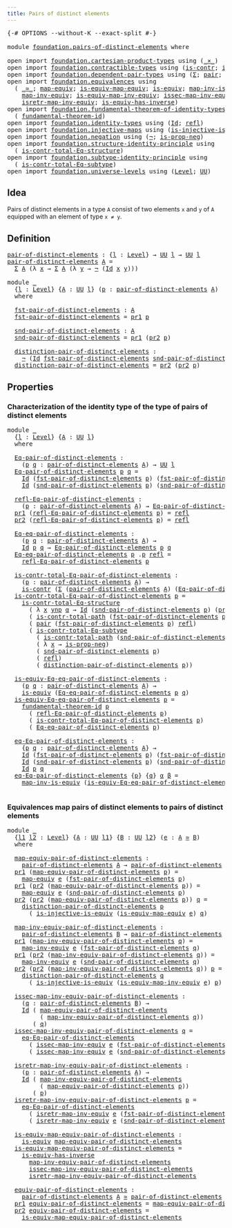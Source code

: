 ```yaml
---
title: Pairs of distinct elements
---
```


<pre class="Agda"><a id="52" class="Symbol">{-#</a> <a id="56" class="Keyword">OPTIONS</a> <a id="64" class="Pragma">--without-K</a> <a id="76" class="Pragma">--exact-split</a> <a id="90" class="Symbol">#-}</a>

<a id="95" class="Keyword">module</a> <a id="102" href="foundation.pairs-of-distinct-elements.html" class="Module">foundation.pairs-of-distinct-elements</a> <a id="140" class="Keyword">where</a>

<a id="147" class="Keyword">open</a> <a id="152" class="Keyword">import</a> <a id="159" href="foundation.cartesian-product-types.html" class="Module">foundation.cartesian-product-types</a> <a id="194" class="Keyword">using</a> <a id="200" class="Symbol">(</a><a id="201" href="foundation-core.cartesian-product-types.html#577" class="Function Operator">_×_</a><a id="204" class="Symbol">)</a>
<a id="206" class="Keyword">open</a> <a id="211" class="Keyword">import</a> <a id="218" href="foundation.contractible-types.html" class="Module">foundation.contractible-types</a> <a id="248" class="Keyword">using</a> <a id="254" class="Symbol">(</a><a id="255" href="foundation-core.contractible-types.html#925" class="Function">is-contr</a><a id="263" class="Symbol">;</a> <a id="265" href="foundation-core.contractible-types.html#1970" class="Function">is-contr-total-path</a><a id="284" class="Symbol">)</a>
<a id="286" class="Keyword">open</a> <a id="291" class="Keyword">import</a> <a id="298" href="foundation.dependent-pair-types.html" class="Module">foundation.dependent-pair-types</a> <a id="330" class="Keyword">using</a> <a id="336" class="Symbol">(</a><a id="337" href="foundation-core.dependent-pair-types.html#502" class="Record">Σ</a><a id="338" class="Symbol">;</a> <a id="340" href="foundation-core.dependent-pair-types.html#575" class="InductiveConstructor">pair</a><a id="344" class="Symbol">;</a> <a id="346" href="foundation-core.dependent-pair-types.html#592" class="Field">pr1</a><a id="349" class="Symbol">;</a> <a id="351" href="foundation-core.dependent-pair-types.html#604" class="Field">pr2</a><a id="354" class="Symbol">)</a>
<a id="356" class="Keyword">open</a> <a id="361" class="Keyword">import</a> <a id="368" href="foundation.equivalences.html" class="Module">foundation.equivalences</a> <a id="392" class="Keyword">using</a>
  <a id="400" class="Symbol">(</a> <a id="402" href="foundation-core.equivalences.html#1607" class="Function Operator">_≃_</a><a id="405" class="Symbol">;</a> <a id="407" href="foundation-core.equivalences.html#1807" class="Function">map-equiv</a><a id="416" class="Symbol">;</a> <a id="418" href="foundation-core.equivalences.html#1862" class="Function">is-equiv-map-equiv</a><a id="436" class="Symbol">;</a> <a id="438" href="foundation-core.equivalences.html#1542" class="Function">is-equiv</a><a id="446" class="Symbol">;</a> <a id="448" href="foundation-core.equivalences.html#4173" class="Function">map-inv-is-equiv</a><a id="464" class="Symbol">;</a>
    <a id="470" href="foundation-core.equivalences.html#5022" class="Function">map-inv-equiv</a><a id="483" class="Symbol">;</a> <a id="485" href="foundation-core.equivalences.html#5580" class="Function">is-equiv-map-inv-equiv</a><a id="507" class="Symbol">;</a> <a id="509" href="foundation-core.equivalences.html#5105" class="Function">issec-map-inv-equiv</a><a id="528" class="Symbol">;</a>
    <a id="534" href="foundation-core.equivalences.html#5237" class="Function">isretr-map-inv-equiv</a><a id="554" class="Symbol">;</a> <a id="556" href="foundation-core.equivalences.html#2999" class="Function">is-equiv-has-inverse</a><a id="576" class="Symbol">)</a>
<a id="578" class="Keyword">open</a> <a id="583" class="Keyword">import</a> <a id="590" href="foundation.fundamental-theorem-of-identity-types.html" class="Module">foundation.fundamental-theorem-of-identity-types</a> <a id="639" class="Keyword">using</a>
  <a id="647" class="Symbol">(</a> <a id="649" href="foundation-core.fundamental-theorem-of-identity-types.html#1888" class="Function">fundamental-theorem-id</a><a id="671" class="Symbol">)</a>
<a id="673" class="Keyword">open</a> <a id="678" class="Keyword">import</a> <a id="685" href="foundation.identity-types.html" class="Module">foundation.identity-types</a> <a id="711" class="Keyword">using</a> <a id="717" class="Symbol">(</a><a id="718" href="foundation-core.identity-types.html#641" class="Datatype">Id</a><a id="720" class="Symbol">;</a> <a id="722" href="foundation-core.identity-types.html#694" class="InductiveConstructor">refl</a><a id="726" class="Symbol">)</a>
<a id="728" class="Keyword">open</a> <a id="733" class="Keyword">import</a> <a id="740" href="foundation.injective-maps.html" class="Module">foundation.injective-maps</a> <a id="766" class="Keyword">using</a> <a id="772" class="Symbol">(</a><a id="773" href="foundation.injective-maps.html#2755" class="Function">is-injective-is-equiv</a><a id="794" class="Symbol">)</a>
<a id="796" class="Keyword">open</a> <a id="801" class="Keyword">import</a> <a id="808" href="foundation.negation.html" class="Module">foundation.negation</a> <a id="828" class="Keyword">using</a> <a id="834" class="Symbol">(</a><a id="835" href="foundation-core.negation.html#452" class="Function">¬</a><a id="836" class="Symbol">;</a> <a id="838" href="foundation.negation.html#942" class="Function">is-prop-neg</a><a id="849" class="Symbol">)</a>
<a id="851" class="Keyword">open</a> <a id="856" class="Keyword">import</a> <a id="863" href="foundation.structure-identity-principle.html" class="Module">foundation.structure-identity-principle</a> <a id="903" class="Keyword">using</a>
  <a id="911" class="Symbol">(</a> <a id="913" href="foundation.structure-identity-principle.html#1341" class="Function">is-contr-total-Eq-structure</a><a id="940" class="Symbol">)</a>
<a id="942" class="Keyword">open</a> <a id="947" class="Keyword">import</a> <a id="954" href="foundation.subtype-identity-principle.html" class="Module">foundation.subtype-identity-principle</a> <a id="992" class="Keyword">using</a>
  <a id="1000" class="Symbol">(</a> <a id="1002" href="foundation-core.subtype-identity-principle.html#1572" class="Function">is-contr-total-Eq-subtype</a><a id="1027" class="Symbol">)</a>
<a id="1029" class="Keyword">open</a> <a id="1034" class="Keyword">import</a> <a id="1041" href="foundation.universe-levels.html" class="Module">foundation.universe-levels</a> <a id="1068" class="Keyword">using</a> <a id="1074" class="Symbol">(</a><a id="1075" href="Agda.Primitive.html#597" class="Postulate">Level</a><a id="1080" class="Symbol">;</a> <a id="1082" href="foundation-core.universe-levels.html#222" class="Primitive">UU</a><a id="1084" class="Symbol">)</a>
</pre>
## Idea

Pairs of distinct elements in a type `A` consist of two elements `x` and `y` of `A` equipped with an element of type `x ≠ y`.

## Definition

<pre class="Agda"><a id="pair-of-distinct-elements"></a><a id="1250" href="foundation.pairs-of-distinct-elements.html#1250" class="Function">pair-of-distinct-elements</a> <a id="1276" class="Symbol">:</a> <a id="1278" class="Symbol">{</a><a id="1279" href="foundation.pairs-of-distinct-elements.html#1279" class="Bound">l</a> <a id="1281" class="Symbol">:</a> <a id="1283" href="Agda.Primitive.html#597" class="Postulate">Level</a><a id="1288" class="Symbol">}</a> <a id="1290" class="Symbol">→</a> <a id="1292" href="foundation-core.universe-levels.html#222" class="Primitive">UU</a> <a id="1295" href="foundation.pairs-of-distinct-elements.html#1279" class="Bound">l</a> <a id="1297" class="Symbol">→</a> <a id="1299" href="foundation-core.universe-levels.html#222" class="Primitive">UU</a> <a id="1302" href="foundation.pairs-of-distinct-elements.html#1279" class="Bound">l</a>
<a id="1304" href="foundation.pairs-of-distinct-elements.html#1250" class="Function">pair-of-distinct-elements</a> <a id="1330" href="foundation.pairs-of-distinct-elements.html#1330" class="Bound">A</a> <a id="1332" class="Symbol">=</a>
  <a id="1336" href="foundation-core.dependent-pair-types.html#502" class="Record">Σ</a> <a id="1338" href="foundation.pairs-of-distinct-elements.html#1330" class="Bound">A</a> <a id="1340" class="Symbol">(λ</a> <a id="1343" href="foundation.pairs-of-distinct-elements.html#1343" class="Bound">x</a> <a id="1345" class="Symbol">→</a> <a id="1347" href="foundation-core.dependent-pair-types.html#502" class="Record">Σ</a> <a id="1349" href="foundation.pairs-of-distinct-elements.html#1330" class="Bound">A</a> <a id="1351" class="Symbol">(λ</a> <a id="1354" href="foundation.pairs-of-distinct-elements.html#1354" class="Bound">y</a> <a id="1356" class="Symbol">→</a> <a id="1358" href="foundation-core.negation.html#452" class="Function">¬</a> <a id="1360" class="Symbol">(</a><a id="1361" href="foundation-core.identity-types.html#641" class="Datatype">Id</a> <a id="1364" href="foundation.pairs-of-distinct-elements.html#1343" class="Bound">x</a> <a id="1366" href="foundation.pairs-of-distinct-elements.html#1354" class="Bound">y</a><a id="1367" class="Symbol">)))</a>

<a id="1372" class="Keyword">module</a> <a id="1379" href="foundation.pairs-of-distinct-elements.html#1379" class="Module">_</a>
  <a id="1383" class="Symbol">{</a><a id="1384" href="foundation.pairs-of-distinct-elements.html#1384" class="Bound">l</a> <a id="1386" class="Symbol">:</a> <a id="1388" href="Agda.Primitive.html#597" class="Postulate">Level</a><a id="1393" class="Symbol">}</a> <a id="1395" class="Symbol">{</a><a id="1396" href="foundation.pairs-of-distinct-elements.html#1396" class="Bound">A</a> <a id="1398" class="Symbol">:</a> <a id="1400" href="foundation-core.universe-levels.html#222" class="Primitive">UU</a> <a id="1403" href="foundation.pairs-of-distinct-elements.html#1384" class="Bound">l</a><a id="1404" class="Symbol">}</a> <a id="1406" class="Symbol">(</a><a id="1407" href="foundation.pairs-of-distinct-elements.html#1407" class="Bound">p</a> <a id="1409" class="Symbol">:</a> <a id="1411" href="foundation.pairs-of-distinct-elements.html#1250" class="Function">pair-of-distinct-elements</a> <a id="1437" href="foundation.pairs-of-distinct-elements.html#1396" class="Bound">A</a><a id="1438" class="Symbol">)</a>
  <a id="1442" class="Keyword">where</a>
  
  <a id="1453" href="foundation.pairs-of-distinct-elements.html#1453" class="Function">fst-pair-of-distinct-elements</a> <a id="1483" class="Symbol">:</a> <a id="1485" href="foundation.pairs-of-distinct-elements.html#1396" class="Bound">A</a>
  <a id="1489" href="foundation.pairs-of-distinct-elements.html#1453" class="Function">fst-pair-of-distinct-elements</a> <a id="1519" class="Symbol">=</a> <a id="1521" href="foundation-core.dependent-pair-types.html#592" class="Field">pr1</a> <a id="1525" href="foundation.pairs-of-distinct-elements.html#1407" class="Bound">p</a>

  <a id="1530" href="foundation.pairs-of-distinct-elements.html#1530" class="Function">snd-pair-of-distinct-elements</a> <a id="1560" class="Symbol">:</a> <a id="1562" href="foundation.pairs-of-distinct-elements.html#1396" class="Bound">A</a>
  <a id="1566" href="foundation.pairs-of-distinct-elements.html#1530" class="Function">snd-pair-of-distinct-elements</a> <a id="1596" class="Symbol">=</a> <a id="1598" href="foundation-core.dependent-pair-types.html#592" class="Field">pr1</a> <a id="1602" class="Symbol">(</a><a id="1603" href="foundation-core.dependent-pair-types.html#604" class="Field">pr2</a> <a id="1607" href="foundation.pairs-of-distinct-elements.html#1407" class="Bound">p</a><a id="1608" class="Symbol">)</a>

  <a id="1613" href="foundation.pairs-of-distinct-elements.html#1613" class="Function">distinction-pair-of-distinct-elements</a> <a id="1651" class="Symbol">:</a>
    <a id="1657" href="foundation-core.negation.html#452" class="Function">¬</a> <a id="1659" class="Symbol">(</a><a id="1660" href="foundation-core.identity-types.html#641" class="Datatype">Id</a> <a id="1663" href="foundation.pairs-of-distinct-elements.html#1453" class="Function">fst-pair-of-distinct-elements</a> <a id="1693" href="foundation.pairs-of-distinct-elements.html#1530" class="Function">snd-pair-of-distinct-elements</a><a id="1722" class="Symbol">)</a>
  <a id="1726" href="foundation.pairs-of-distinct-elements.html#1613" class="Function">distinction-pair-of-distinct-elements</a> <a id="1764" class="Symbol">=</a> <a id="1766" href="foundation-core.dependent-pair-types.html#604" class="Field">pr2</a> <a id="1770" class="Symbol">(</a><a id="1771" href="foundation-core.dependent-pair-types.html#604" class="Field">pr2</a> <a id="1775" href="foundation.pairs-of-distinct-elements.html#1407" class="Bound">p</a><a id="1776" class="Symbol">)</a>
</pre>
## Properties

### Characterization of the identity type of the type of pairs of distinct elements

<pre class="Agda"><a id="1891" class="Keyword">module</a> <a id="1898" href="foundation.pairs-of-distinct-elements.html#1898" class="Module">_</a>
  <a id="1902" class="Symbol">{</a><a id="1903" href="foundation.pairs-of-distinct-elements.html#1903" class="Bound">l</a> <a id="1905" class="Symbol">:</a> <a id="1907" href="Agda.Primitive.html#597" class="Postulate">Level</a><a id="1912" class="Symbol">}</a> <a id="1914" class="Symbol">{</a><a id="1915" href="foundation.pairs-of-distinct-elements.html#1915" class="Bound">A</a> <a id="1917" class="Symbol">:</a> <a id="1919" href="foundation-core.universe-levels.html#222" class="Primitive">UU</a> <a id="1922" href="foundation.pairs-of-distinct-elements.html#1903" class="Bound">l</a><a id="1923" class="Symbol">}</a>
  <a id="1927" class="Keyword">where</a>
  
  <a id="1938" href="foundation.pairs-of-distinct-elements.html#1938" class="Function">Eq-pair-of-distinct-elements</a> <a id="1967" class="Symbol">:</a>
    <a id="1973" class="Symbol">(</a><a id="1974" href="foundation.pairs-of-distinct-elements.html#1974" class="Bound">p</a> <a id="1976" href="foundation.pairs-of-distinct-elements.html#1976" class="Bound">q</a> <a id="1978" class="Symbol">:</a> <a id="1980" href="foundation.pairs-of-distinct-elements.html#1250" class="Function">pair-of-distinct-elements</a> <a id="2006" href="foundation.pairs-of-distinct-elements.html#1915" class="Bound">A</a><a id="2007" class="Symbol">)</a> <a id="2009" class="Symbol">→</a> <a id="2011" href="foundation-core.universe-levels.html#222" class="Primitive">UU</a> <a id="2014" href="foundation.pairs-of-distinct-elements.html#1903" class="Bound">l</a>
  <a id="2018" href="foundation.pairs-of-distinct-elements.html#1938" class="Function">Eq-pair-of-distinct-elements</a> <a id="2047" href="foundation.pairs-of-distinct-elements.html#2047" class="Bound">p</a> <a id="2049" href="foundation.pairs-of-distinct-elements.html#2049" class="Bound">q</a> <a id="2051" class="Symbol">=</a>
    <a id="2057" href="foundation-core.identity-types.html#641" class="Datatype">Id</a> <a id="2060" class="Symbol">(</a><a id="2061" href="foundation.pairs-of-distinct-elements.html#1453" class="Function">fst-pair-of-distinct-elements</a> <a id="2091" href="foundation.pairs-of-distinct-elements.html#2047" class="Bound">p</a><a id="2092" class="Symbol">)</a> <a id="2094" class="Symbol">(</a><a id="2095" href="foundation.pairs-of-distinct-elements.html#1453" class="Function">fst-pair-of-distinct-elements</a> <a id="2125" href="foundation.pairs-of-distinct-elements.html#2049" class="Bound">q</a><a id="2126" class="Symbol">)</a> <a id="2128" href="foundation-core.cartesian-product-types.html#577" class="Function Operator">×</a>
    <a id="2134" href="foundation-core.identity-types.html#641" class="Datatype">Id</a> <a id="2137" class="Symbol">(</a><a id="2138" href="foundation.pairs-of-distinct-elements.html#1530" class="Function">snd-pair-of-distinct-elements</a> <a id="2168" href="foundation.pairs-of-distinct-elements.html#2047" class="Bound">p</a><a id="2169" class="Symbol">)</a> <a id="2171" class="Symbol">(</a><a id="2172" href="foundation.pairs-of-distinct-elements.html#1530" class="Function">snd-pair-of-distinct-elements</a> <a id="2202" href="foundation.pairs-of-distinct-elements.html#2049" class="Bound">q</a><a id="2203" class="Symbol">)</a>

  <a id="2208" href="foundation.pairs-of-distinct-elements.html#2208" class="Function">refl-Eq-pair-of-distinct-elements</a> <a id="2242" class="Symbol">:</a>
    <a id="2248" class="Symbol">(</a><a id="2249" href="foundation.pairs-of-distinct-elements.html#2249" class="Bound">p</a> <a id="2251" class="Symbol">:</a> <a id="2253" href="foundation.pairs-of-distinct-elements.html#1250" class="Function">pair-of-distinct-elements</a> <a id="2279" href="foundation.pairs-of-distinct-elements.html#1915" class="Bound">A</a><a id="2280" class="Symbol">)</a> <a id="2282" class="Symbol">→</a> <a id="2284" href="foundation.pairs-of-distinct-elements.html#1938" class="Function">Eq-pair-of-distinct-elements</a> <a id="2313" href="foundation.pairs-of-distinct-elements.html#2249" class="Bound">p</a> <a id="2315" href="foundation.pairs-of-distinct-elements.html#2249" class="Bound">p</a>
  <a id="2319" href="foundation-core.dependent-pair-types.html#592" class="Field">pr1</a> <a id="2323" class="Symbol">(</a><a id="2324" href="foundation.pairs-of-distinct-elements.html#2208" class="Function">refl-Eq-pair-of-distinct-elements</a> <a id="2358" href="foundation.pairs-of-distinct-elements.html#2358" class="Bound">p</a><a id="2359" class="Symbol">)</a> <a id="2361" class="Symbol">=</a> <a id="2363" href="foundation-core.identity-types.html#694" class="InductiveConstructor">refl</a>
  <a id="2370" href="foundation-core.dependent-pair-types.html#604" class="Field">pr2</a> <a id="2374" class="Symbol">(</a><a id="2375" href="foundation.pairs-of-distinct-elements.html#2208" class="Function">refl-Eq-pair-of-distinct-elements</a> <a id="2409" href="foundation.pairs-of-distinct-elements.html#2409" class="Bound">p</a><a id="2410" class="Symbol">)</a> <a id="2412" class="Symbol">=</a> <a id="2414" href="foundation-core.identity-types.html#694" class="InductiveConstructor">refl</a>

  <a id="2422" href="foundation.pairs-of-distinct-elements.html#2422" class="Function">Eq-eq-pair-of-distinct-elements</a> <a id="2454" class="Symbol">:</a>
    <a id="2460" class="Symbol">(</a><a id="2461" href="foundation.pairs-of-distinct-elements.html#2461" class="Bound">p</a> <a id="2463" href="foundation.pairs-of-distinct-elements.html#2463" class="Bound">q</a> <a id="2465" class="Symbol">:</a> <a id="2467" href="foundation.pairs-of-distinct-elements.html#1250" class="Function">pair-of-distinct-elements</a> <a id="2493" href="foundation.pairs-of-distinct-elements.html#1915" class="Bound">A</a><a id="2494" class="Symbol">)</a> <a id="2496" class="Symbol">→</a>
    <a id="2502" href="foundation-core.identity-types.html#641" class="Datatype">Id</a> <a id="2505" href="foundation.pairs-of-distinct-elements.html#2461" class="Bound">p</a> <a id="2507" href="foundation.pairs-of-distinct-elements.html#2463" class="Bound">q</a> <a id="2509" class="Symbol">→</a> <a id="2511" href="foundation.pairs-of-distinct-elements.html#1938" class="Function">Eq-pair-of-distinct-elements</a> <a id="2540" href="foundation.pairs-of-distinct-elements.html#2461" class="Bound">p</a> <a id="2542" href="foundation.pairs-of-distinct-elements.html#2463" class="Bound">q</a>
  <a id="2546" href="foundation.pairs-of-distinct-elements.html#2422" class="Function">Eq-eq-pair-of-distinct-elements</a> <a id="2578" href="foundation.pairs-of-distinct-elements.html#2578" class="Bound">p</a> <a id="2580" class="DottedPattern Symbol">.</a><a id="2581" href="foundation.pairs-of-distinct-elements.html#2578" class="DottedPattern Bound">p</a> <a id="2583" href="foundation-core.identity-types.html#694" class="InductiveConstructor">refl</a> <a id="2588" class="Symbol">=</a>
    <a id="2594" href="foundation.pairs-of-distinct-elements.html#2208" class="Function">refl-Eq-pair-of-distinct-elements</a> <a id="2628" href="foundation.pairs-of-distinct-elements.html#2578" class="Bound">p</a>

  <a id="2633" href="foundation.pairs-of-distinct-elements.html#2633" class="Function">is-contr-total-Eq-pair-of-distinct-elements</a> <a id="2677" class="Symbol">:</a>
    <a id="2683" class="Symbol">(</a><a id="2684" href="foundation.pairs-of-distinct-elements.html#2684" class="Bound">p</a> <a id="2686" class="Symbol">:</a> <a id="2688" href="foundation.pairs-of-distinct-elements.html#1250" class="Function">pair-of-distinct-elements</a> <a id="2714" href="foundation.pairs-of-distinct-elements.html#1915" class="Bound">A</a><a id="2715" class="Symbol">)</a> <a id="2717" class="Symbol">→</a>
    <a id="2723" href="foundation-core.contractible-types.html#925" class="Function">is-contr</a> <a id="2732" class="Symbol">(</a><a id="2733" href="foundation-core.dependent-pair-types.html#502" class="Record">Σ</a> <a id="2735" class="Symbol">(</a><a id="2736" href="foundation.pairs-of-distinct-elements.html#1250" class="Function">pair-of-distinct-elements</a> <a id="2762" href="foundation.pairs-of-distinct-elements.html#1915" class="Bound">A</a><a id="2763" class="Symbol">)</a> <a id="2765" class="Symbol">(</a><a id="2766" href="foundation.pairs-of-distinct-elements.html#1938" class="Function">Eq-pair-of-distinct-elements</a> <a id="2795" href="foundation.pairs-of-distinct-elements.html#2684" class="Bound">p</a><a id="2796" class="Symbol">))</a>
  <a id="2801" href="foundation.pairs-of-distinct-elements.html#2633" class="Function">is-contr-total-Eq-pair-of-distinct-elements</a> <a id="2845" href="foundation.pairs-of-distinct-elements.html#2845" class="Bound">p</a> <a id="2847" class="Symbol">=</a>
    <a id="2853" href="foundation.structure-identity-principle.html#1341" class="Function">is-contr-total-Eq-structure</a>
      <a id="2887" class="Symbol">(</a> <a id="2889" class="Symbol">λ</a> <a id="2891" href="foundation.pairs-of-distinct-elements.html#2891" class="Bound">x</a> <a id="2893" href="foundation.pairs-of-distinct-elements.html#2893" class="Bound">ynp</a> <a id="2897" href="foundation.pairs-of-distinct-elements.html#2897" class="Bound">α</a> <a id="2899" class="Symbol">→</a> <a id="2901" href="foundation-core.identity-types.html#641" class="Datatype">Id</a> <a id="2904" class="Symbol">(</a><a id="2905" href="foundation.pairs-of-distinct-elements.html#1530" class="Function">snd-pair-of-distinct-elements</a> <a id="2935" href="foundation.pairs-of-distinct-elements.html#2845" class="Bound">p</a><a id="2936" class="Symbol">)</a> <a id="2938" class="Symbol">(</a><a id="2939" href="foundation-core.dependent-pair-types.html#592" class="Field">pr1</a> <a id="2943" href="foundation.pairs-of-distinct-elements.html#2893" class="Bound">ynp</a><a id="2946" class="Symbol">))</a>
      <a id="2955" class="Symbol">(</a> <a id="2957" href="foundation-core.contractible-types.html#1970" class="Function">is-contr-total-path</a> <a id="2977" class="Symbol">(</a><a id="2978" href="foundation.pairs-of-distinct-elements.html#1453" class="Function">fst-pair-of-distinct-elements</a> <a id="3008" href="foundation.pairs-of-distinct-elements.html#2845" class="Bound">p</a><a id="3009" class="Symbol">))</a>
      <a id="3018" class="Symbol">(</a> <a id="3020" href="foundation-core.dependent-pair-types.html#575" class="InductiveConstructor">pair</a> <a id="3025" class="Symbol">(</a><a id="3026" href="foundation.pairs-of-distinct-elements.html#1453" class="Function">fst-pair-of-distinct-elements</a> <a id="3056" href="foundation.pairs-of-distinct-elements.html#2845" class="Bound">p</a><a id="3057" class="Symbol">)</a> <a id="3059" href="foundation-core.identity-types.html#694" class="InductiveConstructor">refl</a><a id="3063" class="Symbol">)</a>
      <a id="3071" class="Symbol">(</a> <a id="3073" href="foundation-core.subtype-identity-principle.html#1572" class="Function">is-contr-total-Eq-subtype</a>
        <a id="3107" class="Symbol">(</a> <a id="3109" href="foundation-core.contractible-types.html#1970" class="Function">is-contr-total-path</a> <a id="3129" class="Symbol">(</a><a id="3130" href="foundation.pairs-of-distinct-elements.html#1530" class="Function">snd-pair-of-distinct-elements</a> <a id="3160" href="foundation.pairs-of-distinct-elements.html#2845" class="Bound">p</a><a id="3161" class="Symbol">))</a>
        <a id="3172" class="Symbol">(</a> <a id="3174" class="Symbol">λ</a> <a id="3176" href="foundation.pairs-of-distinct-elements.html#3176" class="Bound">x</a> <a id="3178" class="Symbol">→</a> <a id="3180" href="foundation.negation.html#942" class="Function">is-prop-neg</a><a id="3191" class="Symbol">)</a>
        <a id="3201" class="Symbol">(</a> <a id="3203" href="foundation.pairs-of-distinct-elements.html#1530" class="Function">snd-pair-of-distinct-elements</a> <a id="3233" href="foundation.pairs-of-distinct-elements.html#2845" class="Bound">p</a><a id="3234" class="Symbol">)</a>
        <a id="3244" class="Symbol">(</a> <a id="3246" href="foundation-core.identity-types.html#694" class="InductiveConstructor">refl</a><a id="3250" class="Symbol">)</a>
        <a id="3260" class="Symbol">(</a> <a id="3262" href="foundation.pairs-of-distinct-elements.html#1613" class="Function">distinction-pair-of-distinct-elements</a> <a id="3300" href="foundation.pairs-of-distinct-elements.html#2845" class="Bound">p</a><a id="3301" class="Symbol">))</a>

  <a id="3307" href="foundation.pairs-of-distinct-elements.html#3307" class="Function">is-equiv-Eq-eq-pair-of-distinct-elements</a> <a id="3348" class="Symbol">:</a>
    <a id="3354" class="Symbol">(</a><a id="3355" href="foundation.pairs-of-distinct-elements.html#3355" class="Bound">p</a> <a id="3357" href="foundation.pairs-of-distinct-elements.html#3357" class="Bound">q</a> <a id="3359" class="Symbol">:</a> <a id="3361" href="foundation.pairs-of-distinct-elements.html#1250" class="Function">pair-of-distinct-elements</a> <a id="3387" href="foundation.pairs-of-distinct-elements.html#1915" class="Bound">A</a><a id="3388" class="Symbol">)</a> <a id="3390" class="Symbol">→</a>
    <a id="3396" href="foundation-core.equivalences.html#1542" class="Function">is-equiv</a> <a id="3405" class="Symbol">(</a><a id="3406" href="foundation.pairs-of-distinct-elements.html#2422" class="Function">Eq-eq-pair-of-distinct-elements</a> <a id="3438" href="foundation.pairs-of-distinct-elements.html#3355" class="Bound">p</a> <a id="3440" href="foundation.pairs-of-distinct-elements.html#3357" class="Bound">q</a><a id="3441" class="Symbol">)</a>
  <a id="3445" href="foundation.pairs-of-distinct-elements.html#3307" class="Function">is-equiv-Eq-eq-pair-of-distinct-elements</a> <a id="3486" href="foundation.pairs-of-distinct-elements.html#3486" class="Bound">p</a> <a id="3488" class="Symbol">=</a>
    <a id="3494" href="foundation-core.fundamental-theorem-of-identity-types.html#1888" class="Function">fundamental-theorem-id</a> <a id="3517" href="foundation.pairs-of-distinct-elements.html#3486" class="Bound">p</a>
      <a id="3525" class="Symbol">(</a> <a id="3527" href="foundation.pairs-of-distinct-elements.html#2208" class="Function">refl-Eq-pair-of-distinct-elements</a> <a id="3561" href="foundation.pairs-of-distinct-elements.html#3486" class="Bound">p</a><a id="3562" class="Symbol">)</a>
      <a id="3570" class="Symbol">(</a> <a id="3572" href="foundation.pairs-of-distinct-elements.html#2633" class="Function">is-contr-total-Eq-pair-of-distinct-elements</a> <a id="3616" href="foundation.pairs-of-distinct-elements.html#3486" class="Bound">p</a><a id="3617" class="Symbol">)</a>
      <a id="3625" class="Symbol">(</a> <a id="3627" href="foundation.pairs-of-distinct-elements.html#2422" class="Function">Eq-eq-pair-of-distinct-elements</a> <a id="3659" href="foundation.pairs-of-distinct-elements.html#3486" class="Bound">p</a><a id="3660" class="Symbol">)</a>

  <a id="3665" href="foundation.pairs-of-distinct-elements.html#3665" class="Function">eq-Eq-pair-of-distinct-elements</a> <a id="3697" class="Symbol">:</a>
    <a id="3703" class="Symbol">{</a><a id="3704" href="foundation.pairs-of-distinct-elements.html#3704" class="Bound">p</a> <a id="3706" href="foundation.pairs-of-distinct-elements.html#3706" class="Bound">q</a> <a id="3708" class="Symbol">:</a> <a id="3710" href="foundation.pairs-of-distinct-elements.html#1250" class="Function">pair-of-distinct-elements</a> <a id="3736" href="foundation.pairs-of-distinct-elements.html#1915" class="Bound">A</a><a id="3737" class="Symbol">}</a> <a id="3739" class="Symbol">→</a>
    <a id="3745" href="foundation-core.identity-types.html#641" class="Datatype">Id</a> <a id="3748" class="Symbol">(</a><a id="3749" href="foundation.pairs-of-distinct-elements.html#1453" class="Function">fst-pair-of-distinct-elements</a> <a id="3779" href="foundation.pairs-of-distinct-elements.html#3704" class="Bound">p</a><a id="3780" class="Symbol">)</a> <a id="3782" class="Symbol">(</a><a id="3783" href="foundation.pairs-of-distinct-elements.html#1453" class="Function">fst-pair-of-distinct-elements</a> <a id="3813" href="foundation.pairs-of-distinct-elements.html#3706" class="Bound">q</a><a id="3814" class="Symbol">)</a> <a id="3816" class="Symbol">→</a>
    <a id="3822" href="foundation-core.identity-types.html#641" class="Datatype">Id</a> <a id="3825" class="Symbol">(</a><a id="3826" href="foundation.pairs-of-distinct-elements.html#1530" class="Function">snd-pair-of-distinct-elements</a> <a id="3856" href="foundation.pairs-of-distinct-elements.html#3704" class="Bound">p</a><a id="3857" class="Symbol">)</a> <a id="3859" class="Symbol">(</a><a id="3860" href="foundation.pairs-of-distinct-elements.html#1530" class="Function">snd-pair-of-distinct-elements</a> <a id="3890" href="foundation.pairs-of-distinct-elements.html#3706" class="Bound">q</a><a id="3891" class="Symbol">)</a> <a id="3893" class="Symbol">→</a>
    <a id="3899" href="foundation-core.identity-types.html#641" class="Datatype">Id</a> <a id="3902" href="foundation.pairs-of-distinct-elements.html#3704" class="Bound">p</a> <a id="3904" href="foundation.pairs-of-distinct-elements.html#3706" class="Bound">q</a>
  <a id="3908" href="foundation.pairs-of-distinct-elements.html#3665" class="Function">eq-Eq-pair-of-distinct-elements</a> <a id="3940" class="Symbol">{</a><a id="3941" href="foundation.pairs-of-distinct-elements.html#3941" class="Bound">p</a><a id="3942" class="Symbol">}</a> <a id="3944" class="Symbol">{</a><a id="3945" href="foundation.pairs-of-distinct-elements.html#3945" class="Bound">q</a><a id="3946" class="Symbol">}</a> <a id="3948" href="foundation.pairs-of-distinct-elements.html#3948" class="Bound">α</a> <a id="3950" href="foundation.pairs-of-distinct-elements.html#3950" class="Bound">β</a> <a id="3952" class="Symbol">=</a>
    <a id="3958" href="foundation-core.equivalences.html#4173" class="Function">map-inv-is-equiv</a> <a id="3975" class="Symbol">(</a><a id="3976" href="foundation.pairs-of-distinct-elements.html#3307" class="Function">is-equiv-Eq-eq-pair-of-distinct-elements</a> <a id="4017" href="foundation.pairs-of-distinct-elements.html#3941" class="Bound">p</a> <a id="4019" href="foundation.pairs-of-distinct-elements.html#3945" class="Bound">q</a><a id="4020" class="Symbol">)</a> <a id="4022" class="Symbol">(</a><a id="4023" href="foundation-core.dependent-pair-types.html#575" class="InductiveConstructor">pair</a> <a id="4028" href="foundation.pairs-of-distinct-elements.html#3948" class="Bound">α</a> <a id="4030" href="foundation.pairs-of-distinct-elements.html#3950" class="Bound">β</a><a id="4031" class="Symbol">)</a>
  
</pre>
### Equivalences map pairs of distinct elements to pairs of distinct elements

<pre class="Agda"><a id="4128" class="Keyword">module</a> <a id="4135" href="foundation.pairs-of-distinct-elements.html#4135" class="Module">_</a>
  <a id="4139" class="Symbol">{</a><a id="4140" href="foundation.pairs-of-distinct-elements.html#4140" class="Bound">l1</a> <a id="4143" href="foundation.pairs-of-distinct-elements.html#4143" class="Bound">l2</a> <a id="4146" class="Symbol">:</a> <a id="4148" href="Agda.Primitive.html#597" class="Postulate">Level</a><a id="4153" class="Symbol">}</a> <a id="4155" class="Symbol">{</a><a id="4156" href="foundation.pairs-of-distinct-elements.html#4156" class="Bound">A</a> <a id="4158" class="Symbol">:</a> <a id="4160" href="foundation-core.universe-levels.html#222" class="Primitive">UU</a> <a id="4163" href="foundation.pairs-of-distinct-elements.html#4140" class="Bound">l1</a><a id="4165" class="Symbol">}</a> <a id="4167" class="Symbol">{</a><a id="4168" href="foundation.pairs-of-distinct-elements.html#4168" class="Bound">B</a> <a id="4170" class="Symbol">:</a> <a id="4172" href="foundation-core.universe-levels.html#222" class="Primitive">UU</a> <a id="4175" href="foundation.pairs-of-distinct-elements.html#4143" class="Bound">l2</a><a id="4177" class="Symbol">}</a> <a id="4179" class="Symbol">(</a><a id="4180" href="foundation.pairs-of-distinct-elements.html#4180" class="Bound">e</a> <a id="4182" class="Symbol">:</a> <a id="4184" href="foundation.pairs-of-distinct-elements.html#4156" class="Bound">A</a> <a id="4186" href="foundation-core.equivalences.html#1607" class="Function Operator">≃</a> <a id="4188" href="foundation.pairs-of-distinct-elements.html#4168" class="Bound">B</a><a id="4189" class="Symbol">)</a>
  <a id="4193" class="Keyword">where</a>

  <a id="4202" href="foundation.pairs-of-distinct-elements.html#4202" class="Function">map-equiv-pair-of-distinct-elements</a> <a id="4238" class="Symbol">:</a>
    <a id="4244" href="foundation.pairs-of-distinct-elements.html#1250" class="Function">pair-of-distinct-elements</a> <a id="4270" href="foundation.pairs-of-distinct-elements.html#4156" class="Bound">A</a> <a id="4272" class="Symbol">→</a> <a id="4274" href="foundation.pairs-of-distinct-elements.html#1250" class="Function">pair-of-distinct-elements</a> <a id="4300" href="foundation.pairs-of-distinct-elements.html#4168" class="Bound">B</a>
  <a id="4304" href="foundation-core.dependent-pair-types.html#592" class="Field">pr1</a> <a id="4308" class="Symbol">(</a><a id="4309" href="foundation.pairs-of-distinct-elements.html#4202" class="Function">map-equiv-pair-of-distinct-elements</a> <a id="4345" href="foundation.pairs-of-distinct-elements.html#4345" class="Bound">p</a><a id="4346" class="Symbol">)</a> <a id="4348" class="Symbol">=</a>
    <a id="4354" href="foundation-core.equivalences.html#1807" class="Function">map-equiv</a> <a id="4364" href="foundation.pairs-of-distinct-elements.html#4180" class="Bound">e</a> <a id="4366" class="Symbol">(</a><a id="4367" href="foundation.pairs-of-distinct-elements.html#1453" class="Function">fst-pair-of-distinct-elements</a> <a id="4397" href="foundation.pairs-of-distinct-elements.html#4345" class="Bound">p</a><a id="4398" class="Symbol">)</a>
  <a id="4402" href="foundation-core.dependent-pair-types.html#592" class="Field">pr1</a> <a id="4406" class="Symbol">(</a><a id="4407" href="foundation-core.dependent-pair-types.html#604" class="Field">pr2</a> <a id="4411" class="Symbol">(</a><a id="4412" href="foundation.pairs-of-distinct-elements.html#4202" class="Function">map-equiv-pair-of-distinct-elements</a> <a id="4448" href="foundation.pairs-of-distinct-elements.html#4448" class="Bound">p</a><a id="4449" class="Symbol">))</a> <a id="4452" class="Symbol">=</a>
    <a id="4458" href="foundation-core.equivalences.html#1807" class="Function">map-equiv</a> <a id="4468" href="foundation.pairs-of-distinct-elements.html#4180" class="Bound">e</a> <a id="4470" class="Symbol">(</a><a id="4471" href="foundation.pairs-of-distinct-elements.html#1530" class="Function">snd-pair-of-distinct-elements</a> <a id="4501" href="foundation.pairs-of-distinct-elements.html#4448" class="Bound">p</a><a id="4502" class="Symbol">)</a>
  <a id="4506" href="foundation-core.dependent-pair-types.html#604" class="Field">pr2</a> <a id="4510" class="Symbol">(</a><a id="4511" href="foundation-core.dependent-pair-types.html#604" class="Field">pr2</a> <a id="4515" class="Symbol">(</a><a id="4516" href="foundation.pairs-of-distinct-elements.html#4202" class="Function">map-equiv-pair-of-distinct-elements</a> <a id="4552" href="foundation.pairs-of-distinct-elements.html#4552" class="Bound">p</a><a id="4553" class="Symbol">))</a> <a id="4556" href="foundation.pairs-of-distinct-elements.html#4556" class="Bound">q</a> <a id="4558" class="Symbol">=</a>
    <a id="4564" href="foundation.pairs-of-distinct-elements.html#1613" class="Function">distinction-pair-of-distinct-elements</a> <a id="4602" href="foundation.pairs-of-distinct-elements.html#4552" class="Bound">p</a>
      <a id="4610" class="Symbol">(</a> <a id="4612" href="foundation.injective-maps.html#2755" class="Function">is-injective-is-equiv</a> <a id="4634" class="Symbol">(</a><a id="4635" href="foundation-core.equivalences.html#1862" class="Function">is-equiv-map-equiv</a> <a id="4654" href="foundation.pairs-of-distinct-elements.html#4180" class="Bound">e</a><a id="4655" class="Symbol">)</a> <a id="4657" href="foundation.pairs-of-distinct-elements.html#4556" class="Bound">q</a><a id="4658" class="Symbol">)</a>

  <a id="4663" href="foundation.pairs-of-distinct-elements.html#4663" class="Function">map-inv-equiv-pair-of-distinct-elements</a> <a id="4703" class="Symbol">:</a>
    <a id="4709" href="foundation.pairs-of-distinct-elements.html#1250" class="Function">pair-of-distinct-elements</a> <a id="4735" href="foundation.pairs-of-distinct-elements.html#4168" class="Bound">B</a> <a id="4737" class="Symbol">→</a> <a id="4739" href="foundation.pairs-of-distinct-elements.html#1250" class="Function">pair-of-distinct-elements</a> <a id="4765" href="foundation.pairs-of-distinct-elements.html#4156" class="Bound">A</a>
  <a id="4769" href="foundation-core.dependent-pair-types.html#592" class="Field">pr1</a> <a id="4773" class="Symbol">(</a><a id="4774" href="foundation.pairs-of-distinct-elements.html#4663" class="Function">map-inv-equiv-pair-of-distinct-elements</a> <a id="4814" href="foundation.pairs-of-distinct-elements.html#4814" class="Bound">q</a><a id="4815" class="Symbol">)</a> <a id="4817" class="Symbol">=</a>
    <a id="4823" href="foundation-core.equivalences.html#5022" class="Function">map-inv-equiv</a> <a id="4837" href="foundation.pairs-of-distinct-elements.html#4180" class="Bound">e</a> <a id="4839" class="Symbol">(</a><a id="4840" href="foundation.pairs-of-distinct-elements.html#1453" class="Function">fst-pair-of-distinct-elements</a> <a id="4870" href="foundation.pairs-of-distinct-elements.html#4814" class="Bound">q</a><a id="4871" class="Symbol">)</a>
  <a id="4875" href="foundation-core.dependent-pair-types.html#592" class="Field">pr1</a> <a id="4879" class="Symbol">(</a><a id="4880" href="foundation-core.dependent-pair-types.html#604" class="Field">pr2</a> <a id="4884" class="Symbol">(</a><a id="4885" href="foundation.pairs-of-distinct-elements.html#4663" class="Function">map-inv-equiv-pair-of-distinct-elements</a> <a id="4925" href="foundation.pairs-of-distinct-elements.html#4925" class="Bound">q</a><a id="4926" class="Symbol">))</a> <a id="4929" class="Symbol">=</a>
    <a id="4935" href="foundation-core.equivalences.html#5022" class="Function">map-inv-equiv</a> <a id="4949" href="foundation.pairs-of-distinct-elements.html#4180" class="Bound">e</a> <a id="4951" class="Symbol">(</a><a id="4952" href="foundation.pairs-of-distinct-elements.html#1530" class="Function">snd-pair-of-distinct-elements</a> <a id="4982" href="foundation.pairs-of-distinct-elements.html#4925" class="Bound">q</a><a id="4983" class="Symbol">)</a>
  <a id="4987" href="foundation-core.dependent-pair-types.html#604" class="Field">pr2</a> <a id="4991" class="Symbol">(</a><a id="4992" href="foundation-core.dependent-pair-types.html#604" class="Field">pr2</a> <a id="4996" class="Symbol">(</a><a id="4997" href="foundation.pairs-of-distinct-elements.html#4663" class="Function">map-inv-equiv-pair-of-distinct-elements</a> <a id="5037" href="foundation.pairs-of-distinct-elements.html#5037" class="Bound">q</a><a id="5038" class="Symbol">))</a> <a id="5041" href="foundation.pairs-of-distinct-elements.html#5041" class="Bound">p</a> <a id="5043" class="Symbol">=</a>
    <a id="5049" href="foundation.pairs-of-distinct-elements.html#1613" class="Function">distinction-pair-of-distinct-elements</a> <a id="5087" href="foundation.pairs-of-distinct-elements.html#5037" class="Bound">q</a>
      <a id="5095" class="Symbol">(</a> <a id="5097" href="foundation.injective-maps.html#2755" class="Function">is-injective-is-equiv</a> <a id="5119" class="Symbol">(</a><a id="5120" href="foundation-core.equivalences.html#5580" class="Function">is-equiv-map-inv-equiv</a> <a id="5143" href="foundation.pairs-of-distinct-elements.html#4180" class="Bound">e</a><a id="5144" class="Symbol">)</a> <a id="5146" href="foundation.pairs-of-distinct-elements.html#5041" class="Bound">p</a><a id="5147" class="Symbol">)</a>

  <a id="5152" href="foundation.pairs-of-distinct-elements.html#5152" class="Function">issec-map-inv-equiv-pair-of-distinct-elements</a> <a id="5198" class="Symbol">:</a>
    <a id="5204" class="Symbol">(</a><a id="5205" href="foundation.pairs-of-distinct-elements.html#5205" class="Bound">q</a> <a id="5207" class="Symbol">:</a> <a id="5209" href="foundation.pairs-of-distinct-elements.html#1250" class="Function">pair-of-distinct-elements</a> <a id="5235" href="foundation.pairs-of-distinct-elements.html#4168" class="Bound">B</a><a id="5236" class="Symbol">)</a> <a id="5238" class="Symbol">→</a>
    <a id="5244" href="foundation-core.identity-types.html#641" class="Datatype">Id</a> <a id="5247" class="Symbol">(</a> <a id="5249" href="foundation.pairs-of-distinct-elements.html#4202" class="Function">map-equiv-pair-of-distinct-elements</a>
         <a id="5294" class="Symbol">(</a> <a id="5296" href="foundation.pairs-of-distinct-elements.html#4663" class="Function">map-inv-equiv-pair-of-distinct-elements</a> <a id="5336" href="foundation.pairs-of-distinct-elements.html#5205" class="Bound">q</a><a id="5337" class="Symbol">))</a>
       <a id="5347" class="Symbol">(</a> <a id="5349" href="foundation.pairs-of-distinct-elements.html#5205" class="Bound">q</a><a id="5350" class="Symbol">)</a>
  <a id="5354" href="foundation.pairs-of-distinct-elements.html#5152" class="Function">issec-map-inv-equiv-pair-of-distinct-elements</a> <a id="5400" href="foundation.pairs-of-distinct-elements.html#5400" class="Bound">q</a> <a id="5402" class="Symbol">=</a>
    <a id="5408" href="foundation.pairs-of-distinct-elements.html#3665" class="Function">eq-Eq-pair-of-distinct-elements</a>
      <a id="5446" class="Symbol">(</a> <a id="5448" href="foundation-core.equivalences.html#5105" class="Function">issec-map-inv-equiv</a> <a id="5468" href="foundation.pairs-of-distinct-elements.html#4180" class="Bound">e</a> <a id="5470" class="Symbol">(</a><a id="5471" href="foundation.pairs-of-distinct-elements.html#1453" class="Function">fst-pair-of-distinct-elements</a> <a id="5501" href="foundation.pairs-of-distinct-elements.html#5400" class="Bound">q</a><a id="5502" class="Symbol">))</a>
      <a id="5511" class="Symbol">(</a> <a id="5513" href="foundation-core.equivalences.html#5105" class="Function">issec-map-inv-equiv</a> <a id="5533" href="foundation.pairs-of-distinct-elements.html#4180" class="Bound">e</a> <a id="5535" class="Symbol">(</a><a id="5536" href="foundation.pairs-of-distinct-elements.html#1530" class="Function">snd-pair-of-distinct-elements</a> <a id="5566" href="foundation.pairs-of-distinct-elements.html#5400" class="Bound">q</a><a id="5567" class="Symbol">))</a>

  <a id="5573" href="foundation.pairs-of-distinct-elements.html#5573" class="Function">isretr-map-inv-equiv-pair-of-distinct-elements</a> <a id="5620" class="Symbol">:</a>
    <a id="5626" class="Symbol">(</a><a id="5627" href="foundation.pairs-of-distinct-elements.html#5627" class="Bound">p</a> <a id="5629" class="Symbol">:</a> <a id="5631" href="foundation.pairs-of-distinct-elements.html#1250" class="Function">pair-of-distinct-elements</a> <a id="5657" href="foundation.pairs-of-distinct-elements.html#4156" class="Bound">A</a><a id="5658" class="Symbol">)</a> <a id="5660" class="Symbol">→</a>
    <a id="5666" href="foundation-core.identity-types.html#641" class="Datatype">Id</a> <a id="5669" class="Symbol">(</a> <a id="5671" href="foundation.pairs-of-distinct-elements.html#4663" class="Function">map-inv-equiv-pair-of-distinct-elements</a>
         <a id="5720" class="Symbol">(</a> <a id="5722" href="foundation.pairs-of-distinct-elements.html#4202" class="Function">map-equiv-pair-of-distinct-elements</a> <a id="5758" href="foundation.pairs-of-distinct-elements.html#5627" class="Bound">p</a><a id="5759" class="Symbol">))</a>
       <a id="5769" class="Symbol">(</a> <a id="5771" href="foundation.pairs-of-distinct-elements.html#5627" class="Bound">p</a><a id="5772" class="Symbol">)</a>
  <a id="5776" href="foundation.pairs-of-distinct-elements.html#5573" class="Function">isretr-map-inv-equiv-pair-of-distinct-elements</a> <a id="5823" href="foundation.pairs-of-distinct-elements.html#5823" class="Bound">p</a> <a id="5825" class="Symbol">=</a>
    <a id="5831" href="foundation.pairs-of-distinct-elements.html#3665" class="Function">eq-Eq-pair-of-distinct-elements</a>
      <a id="5869" class="Symbol">(</a> <a id="5871" href="foundation-core.equivalences.html#5237" class="Function">isretr-map-inv-equiv</a> <a id="5892" href="foundation.pairs-of-distinct-elements.html#4180" class="Bound">e</a> <a id="5894" class="Symbol">(</a><a id="5895" href="foundation.pairs-of-distinct-elements.html#1453" class="Function">fst-pair-of-distinct-elements</a> <a id="5925" href="foundation.pairs-of-distinct-elements.html#5823" class="Bound">p</a><a id="5926" class="Symbol">))</a>
      <a id="5935" class="Symbol">(</a> <a id="5937" href="foundation-core.equivalences.html#5237" class="Function">isretr-map-inv-equiv</a> <a id="5958" href="foundation.pairs-of-distinct-elements.html#4180" class="Bound">e</a> <a id="5960" class="Symbol">(</a><a id="5961" href="foundation.pairs-of-distinct-elements.html#1530" class="Function">snd-pair-of-distinct-elements</a> <a id="5991" href="foundation.pairs-of-distinct-elements.html#5823" class="Bound">p</a><a id="5992" class="Symbol">))</a>

  <a id="5998" href="foundation.pairs-of-distinct-elements.html#5998" class="Function">is-equiv-map-equiv-pair-of-distinct-elements</a> <a id="6043" class="Symbol">:</a>
    <a id="6049" href="foundation-core.equivalences.html#1542" class="Function">is-equiv</a> <a id="6058" href="foundation.pairs-of-distinct-elements.html#4202" class="Function">map-equiv-pair-of-distinct-elements</a>
  <a id="6096" href="foundation.pairs-of-distinct-elements.html#5998" class="Function">is-equiv-map-equiv-pair-of-distinct-elements</a> <a id="6141" class="Symbol">=</a>
    <a id="6147" href="foundation-core.equivalences.html#2999" class="Function">is-equiv-has-inverse</a>
      <a id="6174" href="foundation.pairs-of-distinct-elements.html#4663" class="Function">map-inv-equiv-pair-of-distinct-elements</a>
      <a id="6220" href="foundation.pairs-of-distinct-elements.html#5152" class="Function">issec-map-inv-equiv-pair-of-distinct-elements</a>
      <a id="6272" href="foundation.pairs-of-distinct-elements.html#5573" class="Function">isretr-map-inv-equiv-pair-of-distinct-elements</a>

  <a id="6322" href="foundation.pairs-of-distinct-elements.html#6322" class="Function">equiv-pair-of-distinct-elements</a> <a id="6354" class="Symbol">:</a>
    <a id="6360" href="foundation.pairs-of-distinct-elements.html#1250" class="Function">pair-of-distinct-elements</a> <a id="6386" href="foundation.pairs-of-distinct-elements.html#4156" class="Bound">A</a> <a id="6388" href="foundation-core.equivalences.html#1607" class="Function Operator">≃</a> <a id="6390" href="foundation.pairs-of-distinct-elements.html#1250" class="Function">pair-of-distinct-elements</a> <a id="6416" href="foundation.pairs-of-distinct-elements.html#4168" class="Bound">B</a>
  <a id="6420" href="foundation-core.dependent-pair-types.html#592" class="Field">pr1</a> <a id="6424" href="foundation.pairs-of-distinct-elements.html#6322" class="Function">equiv-pair-of-distinct-elements</a> <a id="6456" class="Symbol">=</a> <a id="6458" href="foundation.pairs-of-distinct-elements.html#4202" class="Function">map-equiv-pair-of-distinct-elements</a>
  <a id="6496" href="foundation-core.dependent-pair-types.html#604" class="Field">pr2</a> <a id="6500" href="foundation.pairs-of-distinct-elements.html#6322" class="Function">equiv-pair-of-distinct-elements</a> <a id="6532" class="Symbol">=</a>
    <a id="6538" href="foundation.pairs-of-distinct-elements.html#5998" class="Function">is-equiv-map-equiv-pair-of-distinct-elements</a>
</pre>